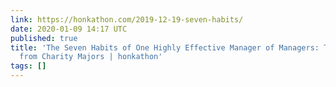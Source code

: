 ```yaml
---
link: https://honkathon.com/2019-12-19-seven-habits/
date: 2020-01-09 14:17 UTC
published: true
title: 'The Seven Habits of One Highly Effective Manager of Managers: Things I Learned
  from Charity Majors | honkathon'
tags: []
---
```



